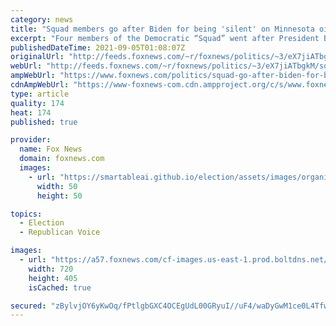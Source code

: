 ```yaml
---
category: news
title: "Squad members go after Biden for being 'silent' on Minnesota oil pipeline"
excerpt: "Four members of the Democratic “Squad” went after President Biden Saturday for being “silent” on a controversial Minnesota oil pipeline."
publishedDateTime: 2021-09-05T01:08:07Z
originalUrl: "http://feeds.foxnews.com/~r/foxnews/politics/~3/eX7jiATbgkM/squad-go-after-biden-for-being-silent-on-minnesota-oil-pipeline"
webUrl: "http://feeds.foxnews.com/~r/foxnews/politics/~3/eX7jiATbgkM/squad-go-after-biden-for-being-silent-on-minnesota-oil-pipeline"
ampWebUrl: "https://www.foxnews.com/politics/squad-go-after-biden-for-being-silent-on-minnesota-oil-pipeline.amp"
cdnAmpWebUrl: "https://www-foxnews-com.cdn.ampproject.org/c/s/www.foxnews.com/politics/squad-go-after-biden-for-being-silent-on-minnesota-oil-pipeline.amp"
type: article
quality: 174
heat: 174
published: true

provider:
  name: Fox News
  domain: foxnews.com
  images:
    - url: "https://smartableai.github.io/election/assets/images/organizations/foxnews.com-50x50.jpg"
      width: 50
      height: 50

topics:
  - Election
  - Republican Voice

images:
  - url: "https://a57.foxnews.com/cf-images.us-east-1.prod.boltdns.net/v1/static/694940094001/15769fbd-0b21-4f5a-8c09-0e3029a328c2/81f25dce-10d1-4c45-b884-0c3ec9a033f2/1280x720/match/720/405/image.jpg?ve=1&tl=1"
    width: 720
    height: 405
    isCached: true

secured: "zBylvjOY6yKwOq/fPtlgbGXC4OCEgUdL00GRyuI//uF4/waDyGwM1ce0L4TfwrkzFnaOMq7Yiisn2/060fLcns0z/iUQ1hbNp97o3ir1EY3T5LX9p+OpMevnV1sVh3VloZijYsOkh2VOIW3eM8jW5Zbfg6Fz7JOX4tSyp1Ex3luovRTY03gOybA9cWXNSBoaz3Yq6oy8ifFOS1FKSFMPxDo4SjBxUHmbAWiQryvsVvAOdlyVGYr1P2pm+u+auzLLBPhTARAwvDORYHfTVRQcNKjAhpTjNtegaQa2gFOY1LchEyo0RnZHZyDcKYkOrBqucO6fZ9/Dkl+FWakgr8Tvzs0BpY6rtuyQp7uU+Vc63xY=;7U+xATdkMS9Q5hwBCBiHoA=="
---
```


